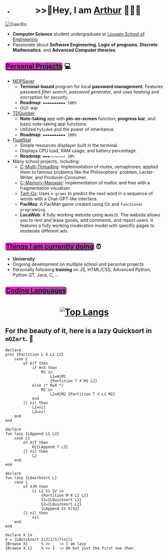 * <h1 align=center> >>👋Hey, I am <ins>Arthur</ins> 👩🏼‍🚀

![GaecKo](gaeckoV.gif)
</h1>

- **Computer Science** student undergraduate at [Louvain School of Engineering](https://uclouvain.be/en/faculties/epl)
- Passionate about **Software Engineering**, **Logic of programs**, **Discrete Mathematics**, and **Advanced Computer theories**.

## <span style="background-image: linear-gradient(to right, #F121cc, #8A2387cc); border-radius: 6px; padding: 0.2px 2px;"><ins>Personal Projects</ins></span>  💻
- [MDPSaver](https://github.com/GaecKo/MDPSaver)
  - **Terminal-based** program for local **password management**. Features password *filter search*, *password generator*, and uses *hashing* and *encryption* for security.
  - **Roadmap**: `▰▰▰▰▰▰▰▰▰▰ 100%`
  - GUI: *wip*
- [TDQuicker](https://github.com/GaecKo/TDQuicker)
  - **Note-taking** app with **pin-on-screen** function, **progress bar**, and basic note-taking app functions.
  - Utilized `PySide6` and the power of inheritance.
  - **Roadmap**: `▰▰▰▰▰▰▰▰▰▰ 100%`
- [FluidStat](https://github.com/GaecKo/FluidStat)
  - Simple resources displayer built in the terminal.
  - Displays CPU load, RAM usage, and battery percentage.
  - **Roadmap**: `▰▰▰▱▱▱▱▱▱▱ 30%`
- Many school projects, including:
  - [C-Multi-Threading](https://github.com/GaecKo/C-Multi-Threading): Implementation of mutex, semaphores; applied them to famous problems like the Philosophers' problem, Lecter-Writer, and Producer-Consumer.
  - [C-Memory-Manager](https://github.com/GaecKo/C-Memory-Manager): Implementation of malloc and free with a fragmentation visualizer.
  - [Twit-Oz](https://github.com/GaecKo/Twit-Oz): Uses `n-grams` to predict the next word in a sequence of words with a Chat-GPT-like interface.
  - **PacMoz**: A PacMan game created using Oz and `functional programming`.
  - **LocaWeb**: A fully working website using `NodeJS`. The website allows you to rent and lease goods, add comments, and report users. It features a fully working moderation model with specific pages to moderate different ads.

## <span style="background-image: linear-gradient(to right, #F121cc, #8A2387cc); border-radius: 6px; padding: 0.2px 2px;"><ins>Things I am currently doing</ins></span> ⏰
- **University**
- Ongoing development on multiple school and personal projects
- Personally following **training** on JS, HTML/CSS, Advanced Python, Python QT, Java, C, ...

## <span style="background-image: linear-gradient(to right, #F121cc, #8A2387cc); border-radius: 6px; padding: 0.2px 2px;"><ins>Coding Languages</ins></span> 
<h1 align=center>

[![Top Langs](https://github-readme-stats.vercel.app/api/top-langs/?username=GaecKo&theme=dracula&&count_private=true)](https://github.com/anuraghazra/github-readme-stats)

</h1>

## For the beauty of it, here is a lazy Quicksort in `mOZart`. 🥰

```oz
declare 
proc {Partition L X L1 L2}
	case L 
		of H|T then
			if H<X then 
				M1 in
					L1=H|M1 
					{Partition T X M1 L2}
			else /* H≥X */ 
				M2 in
					L2=H|M2 {Partition T X L1 M2}
			end
		[] nil then 
			L1=nil 
			L2=nil
	end
end

declare
fun lazy {LAppend L1 L2}
	case L1 
		of H|T then 
	  		H|{LAppend T L2}
		[] nil then 
	  		L2 
	end
end

declare
fun lazy {LQuicksort L}
	case L 
		of X|M then 
			L1 L2 S1 S2 in
				{Partition M X L1 L2}
				S1={LQuicksort L1}
				S2={LQuicksort L2}
				{LAppend S1 X|S2}
		[] nil then 
			nil
	end
end

declare X in 
X = {LQuicksort 2|3|1|5|7|nil}
{Browse X}		% >> _	~> I am lazy 
{Browse X.1}	% >> 1	~> Ok but just the first one then
```



